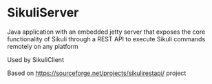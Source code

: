 # SikuliServer
Java application with an embedded jetty server that exposes the core functionality of Sikuli through a REST API to execute Sikuli commands remotely on any platform

Used by SikuliClient

Based on https://sourceforge.net/projects/sikulirestapi/ project
